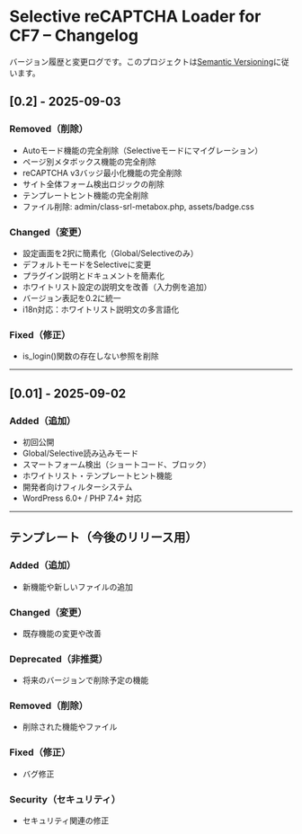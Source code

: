 # Selective reCAPTCHA Loader for CF7 – Changelog

バージョン履歴と変更ログです。このプロジェクトは[Semantic Versioning](https://semver.org/spec/v2.0.0.html)に従います。

## [0.2] - 2025-09-03

### Removed（削除）
- Autoモード機能の完全削除（Selectiveモードにマイグレーション）
- ページ別メタボックス機能の完全削除
- reCAPTCHA v3バッジ最小化機能の完全削除
- サイト全体フォーム検出ロジックの削除
- テンプレートヒント機能の完全削除
- ファイル削除: admin/class-srl-metabox.php, assets/badge.css

### Changed（変更）
- 設定画面を2択に簡素化（Global/Selectiveのみ）
- デフォルトモードをSelectiveに変更
- プラグイン説明とドキュメントを簡素化
- ホワイトリスト設定の説明文を改善（入力例を追加）
- バージョン表記を0.2に統一
- i18n対応：ホワイトリスト説明文の多言語化

### Fixed（修正）
- is_login()関数の存在しない参照を削除

---

## [0.01] - 2025-09-02

### Added（追加）
- 初回公開
- Global/Selective読み込みモード
- スマートフォーム検出（ショートコード、ブロック）
- ホワイトリスト・テンプレートヒント機能
- 開発者向けフィルターシステム
- WordPress 6.0+ / PHP 7.4+ 対応

---

## テンプレート（今後のリリース用）

### Added（追加）
- 新機能や新しいファイルの追加

### Changed（変更）
- 既存機能の変更や改善

### Deprecated（非推奨）
- 将来のバージョンで削除予定の機能

### Removed（削除）
- 削除された機能やファイル

### Fixed（修正）
- バグ修正

### Security（セキュリティ）
- セキュリティ関連の修正